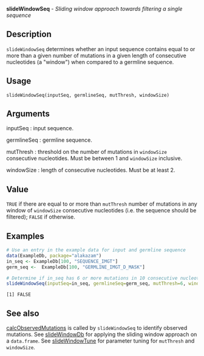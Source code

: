 





**slideWindowSeq** - *Sliding window approach towards filtering a single sequence*

Description
--------------------

`slideWindowSeq` determines whether an input sequence contains equal to or more than 
a given number of mutations in a given length of consecutive nucleotides (a "window") 
when compared to a germline sequence.


Usage
--------------------
```
slideWindowSeq(inputSeq, germlineSeq, mutThresh, windowSize)
```

Arguments
-------------------

inputSeq
:   input sequence.

germlineSeq
:   germline sequence.

mutThresh
:   threshold on the number of mutations in `windowSize` 
consecutive nucleotides. Must be between 1 and `windowSize` 
inclusive.

windowSize
:   length of consecutive nucleotides. Must be at least 2.



Value
-------------------

`TRUE` if there are equal to or more than `mutThresh` number of mutations
in any window of `windowSize` consecutive nucleotides (i.e. the sequence should
be filtered); `FALSE` if otherwise.



Examples
-------------------

```R
# Use an entry in the example data for input and germline sequence
data(ExampleDb, package="alakazam")
in_seq <- ExampleDb[100, "SEQUENCE_IMGT"]
germ_seq <-  ExampleDb[100, "GERMLINE_IMGT_D_MASK"]

# Determine if in_seq has 6 or more mutations in 10 consecutive nucleotides
slideWindowSeq(inputSeq=in_seq, germlineSeq=germ_seq, mutThresh=6, windowSize=10)
```


```
[1] FALSE

```



See also
-------------------

[calcObservedMutations](calcObservedMutations.md) is called by `slideWindowSeq` to identify observed 
mutations. See [slideWindowDb](slideWindowDb.md) for applying the sliding window approach on a 
`data.frame`. See [slideWindowTune](slideWindowTune.md) for parameter tuning for `mutThresh`
and `windowSize`.



